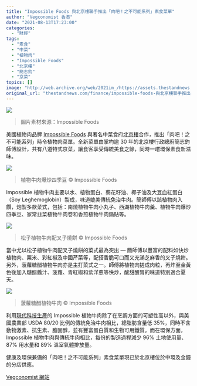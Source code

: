 ```yaml
---
title: "Impossible Foods 與北京樓聯手推出「肉吧！之不可能系列」素食菜單"
author: "Vegconomist 香港"
date: "2021-08-13T17:23:00"
categories:
  - "財經"
tags:
  - "素食"
  - "中菜"
  - "植物肉"
  - "Impossible Foods"
  - "北京樓"
  - "簡志鈞"
  - "京菜"
topics: []
image: "http://web.archive.org/web/2021im_/https://assets.thestandnews.com/media/photos/46235683572a.png"
original_url: "thestandnews.com/finance/impossible-foods-與北京樓聯手推出肉吧之不可能系列素食菜單"
---
```

![](http://web.archive.org/web/2021im_/https://assets.thestandnews.com/media/photos/46235683572a.png)
> 圖片素材來源：Impossible Foods

美國植物肉品牌 [Impossible Foods](http://web.archive.org/web/20211229132721/https://impossiblefoods.com/hk) 與著名中菜食府[北京樓](http://web.archive.org/web/20211229132721/https://www.maximschinese.com.hk/brand/3)合作，推出「肉吧！之不可能系列」時令植物肉菜單。全新菜單由掌杓逾 30 年的北京樓行政總廚簡志鈞師傅設計，共有八道特式京菜，讓食客享受傳統美食之餘，同時一嚐環保素食新滋味。

![](http://web.archive.org/web/2021im_/https://vegconom.de/vegconomisthk/wp-content/uploads/sites/11/2021/07/%E6%A4%8D%E7%89%A9%E7%89%9B%E8%82%89%E7%88%86%E7%82%92%E5%9B%9B%E5%AD%A3%E8%B1%86%EF%BC%88158--e1627031521289-741x555.webp)
> 植物牛肉爆炒四季豆 © Impossible Foods

Impossible 植物牛肉主要以水、植物蛋白、葵花籽油、椰子油及大豆血紅蛋白（Soy Leghemoglobin）製成，味道媲美傳統免治牛肉。簡師傅以該植物肉入饌，炮製多款菜式，包括：南燒植物牛肉小丸子、西湖植物牛肉羹、植物牛肉爆炒四季豆、家常韭菜植物牛肉卷和香煎植物牛肉鍋貼等。

![](http://web.archive.org/web/2021im_/https://vegconomist.hk/wp-content/uploads/sites/11/2021/07/%E6%9D%BE%E5%AD%90%E6%A4%8D%E7%89%A9%E7%89%9B%E8%82%89-%E9%85%8D%E5%8F%89%E5%AD%90%E7%87%92%E9%A4%85%EF%BC%88188--e1627030958433-1024x933.jpg)
> 松子植物牛肉配叉子燒餅 © Impossible Foods

當中尤以松子植物牛肉配叉子燒餅的菜式最為突出 — 簡師傅以豐富的配料如快炒植物肉、粟米、彩紅椒及中國芹菜等，配搭香脆可口而又充滿芝麻香的叉子燒餅。另外，菠蘿糖醋植物牛肉亦是主打菜式之一。師傅將植物肉搓成肉粒，再炸至金黃色後加入糖醋醬汁、菠蘿、青紅椒和紫洋蔥等快炒，酸甜醒胃的味道特別適合夏天。

![](http://web.archive.org/web/2021im_/https://vegconomist.hk/wp-content/uploads/sites/11/2021/07/%E8%8F%A0%E8%98%BF%E7%B3%96%E9%86%8B%E6%A4%8D%E7%89%A9%E7%89%9B%E8%82%89%EF%BC%88168--e1627031107815-1000x1024.jpg)
> 菠蘿糖醋植物牛肉 © Impossible Foods

利用[現代科技生產](http://web.archive.org/web/20211229132721/https://vegconomist.hk/%e9%a4%90%e9%a3%b2%e7%be%8e%e9%a3%9f/impossible-foods-100%e5%84%84%e7%be%8e%e5%85%83%e4%b8%8a%e5%b8%82%e5%89%8d%e5%a4%95%e5%ae%a3%e4%bd%88%e9%80%b2%e8%bb%8d%e6%be%b3%e6%b4%b2%e5%b8%82%e5%a0%b4/)的 Impossible 植物牛肉除了在烹調方面的可塑性高以外，與美國農業部 USDA 80/20 比例的傳統免治牛肉相比，總脂肪含量低 35%，同時不含動物激素、抗生素、膽固醇，並有豐富蛋白質和生物可用鐵質。而在環保方面，Impossible 植物牛肉與傳統牛肉相比，每份的製造過程減少 96% 土地使用量、87% 用水量和 89% 溫室氣體排放量。

健康及環保兼備的「肉吧！之不可能系列」素食菜單現已於北京樓位於中環及金鐘的分店供應。

[Vegconomist 網站](http://web.archive.org/web/20211229132721/https://vegconomist.hk/%E9%A4%90%E9%A3%B2%E7%BE%8E%E9%A3%9F/impossible-foods%E8%88%87%E5%8C%97%E4%BA%AC%E6%A8%93%E8%81%AF%E6%89%8B%E6%8E%A8%E5%87%BA%E7%B4%A0%E9%A3%9F%E8%8F%9C%E5%96%AE/)
